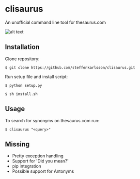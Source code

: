 # clisaurus
An unofficial command line tool for thesaurus.com

![alt text](https://github.com/steffenkarlsson/clisaurus/blob/master/example.png "Example of a clisaurus request and response")

## Installation
Clone repository:

    $ git clone https://github.com/steffenkarlsson/clisaurus.git

Run setup file and install script:

    $ python setup.py

    $ sh install.sh

## Usage
To search for synonyms on thesaurus.com run:

    $ clisaurus "<query>"

## Missing
* Pretty exception handling
* Support for 'Did you mean?'
* pip integration
* Possible support for Antonyms
